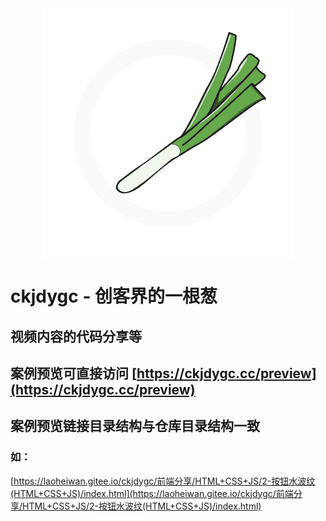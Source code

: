 <img src="logo-small.png" style="display: block; margin: 0 auto;" />

# ckjdygc - 创客界的一根葱

## 视频内容的代码分享等

## 案例预览可直接访问 [https://ckjdygc.cc/preview](https://ckjdygc.cc/preview)


## 案例预览链接目录结构与仓库目录结构一致
### 如：
[https://laoheiwan.gitee.io/ckjdygc/前端分享/HTML+CSS+JS/2-按钮水波纹(HTML+CSS+JS)/index.html](https://laoheiwan.gitee.io/ckjdygc/前端分享/HTML+CSS+JS/2-按钮水波纹(HTML+CSS+JS)/index.html)